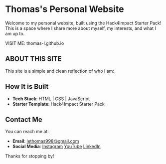 # Thomas's Personal Website

Welcome to my personal website, built using the Hack4Impact Starter Pack!
This is a space where I share more about myself, my interests, and what I am up to.

VISIT ME: thomas-l.github.io

## ABOUT THIS SITE

This site is a simple and clean reflection of who I am:

## How It is Built

- **Tech Stack**: HTML | CSS | JavaScript
- **Starter Template**: Hack4Impact Starter Pack

## Contact Me

You can reach me at:

- **Email**: [lethomas998@gmail.com](mailto:lethomas998@gmail.com)
- **Social Media**:
  [Instagram](https://www.instagram.com/tomaseuu/)
  [YouTube](https://www.youtube.com/@tomaseuu)
  [LinkedIn](https://www.linkedin.com/in/thomasle998/)

Thanks for stopping by!
